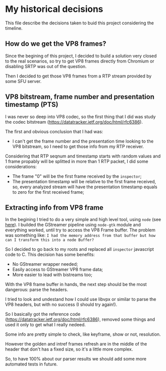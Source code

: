 # My historical decisions

This file describe the decisions taken to buid this project considering the timeline.

## How do we get the VP8 frames?

Since the begining of this project, I decided to build a solution very closed to the real scenarios, so try to get VP8 frames directly from Chromium or disabling SRTP was out of the question.

Then I decided to get those VP8 frames from a RTP stream provided by some SFU server. 


## VP8 bitstream, frame number and presentation timestamp (PTS)

I was never so deep into VP8 codec, so the first thing that I did was study the codec bitstream (https://datatracker.ietf.org/doc/html/rfc6386).

The first and obvious conclusion that I had was: 
  - I can't get the frame number and the presentation time looking to the VP8 bitstream, so I need to get those info from my RTP receiver.


Considering that RTP seqnum and timestamp starts with random values and 1 frame propably will be splitted in more than 1 RTP packet, I did some considerations:
  - The frame "0" will be the first frame received by the `inspector`;
  - The presentation timestamp will be relative to the first frame received, so, every analyzed stream will have the presentation timestamp equals to zero for the first received frame;


## Extracting info from VP8 frame

In the begining I tried to do a very simple and high level tool, using `node` (see [here](https://github.com/douglaseel/vp8-frame-inspector/blob/b87428bcf7ee6a491989cbb70e5c9cf44dac5f9a/src/vp8.ts)).
I builded the GStreamer pipeline using `node-gtk` module and everything worked, until try to access the VP8 Frame buffer. 
The problem was something like: `I had the memory address from that buffer but how can I transform this into a node Buffer?`

So I decided to go back to my roots and replaced all `inspector` javascript code to C. This decision has some benefits:
  - No GStreamer wrapper needed;
  - Easily access to GStreamer VP8 frame data;
  - More easier to lead with bistreams too;


With the VP8 frame buffer in hands, the next step should be the most dangerous: parse the headers.

I tried to look and undestand how I could use libvpx or similar to parse the VP8 headers, but with no success (I should try again!).

So I basically got the reference code (https://datatracker.ietf.org/doc/html/rfc6386), removed some things and used it only to get what I really nedeed.

Some info are pretty simple to check, like keyframe, show or not, resolution. 

However the golden and intref frames refresh are in the middle of the header that don't has a fixed size, so it's a little more complex.

So, to have 100% about our parser results we should add some more automated tests in future.

